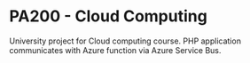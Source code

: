 # PA200 - Cloud Computing
University project for Cloud computing course.
PHP application communicates with Azure function via Azure Service Bus.
